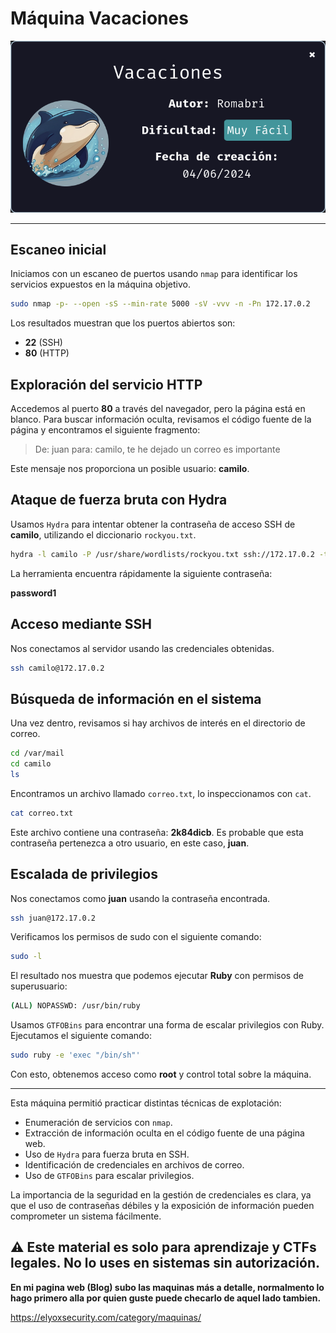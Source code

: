 
# Máquina Vacaciones


![inicio](https://github.com/xavis3c/Writeups-dockerlabs/blob/Recursos/inicio-Vacaciones.png)

---

## Escaneo inicial

Iniciamos con un escaneo de puertos usando `nmap` para identificar los servicios expuestos en la máquina objetivo.

```bash
sudo nmap -p- --open -sS --min-rate 5000 -sV -vvv -n -Pn 172.17.0.2
```

Los resultados muestran que los puertos abiertos son:

- **22** (SSH)
- **80** (HTTP)

## Exploración del servicio HTTP

Accedemos al puerto **80** a través del navegador, pero la página está en blanco. Para buscar información oculta, revisamos el código fuente de la página y encontramos el siguiente fragmento:

> De: juan para: camilo, te he dejado un correo es importante

Este mensaje nos proporciona un posible usuario: **camilo**.

## Ataque de fuerza bruta con Hydra

Usamos `Hydra` para intentar obtener la contraseña de acceso SSH de **camilo**, utilizando el diccionario `rockyou.txt`.

```bash
hydra -l camilo -P /usr/share/wordlists/rockyou.txt ssh://172.17.0.2 -t 4
```

La herramienta encuentra rápidamente la siguiente contraseña:

**password1**

## Acceso mediante SSH

Nos conectamos al servidor usando las credenciales obtenidas.

```bash
ssh camilo@172.17.0.2
```

## Búsqueda de información en el sistema

Una vez dentro, revisamos si hay archivos de interés en el directorio de correo.

```bash
cd /var/mail
cd camilo
ls
```

Encontramos un archivo llamado `correo.txt`, lo inspeccionamos con `cat`.

```bash
cat correo.txt
```

Este archivo contiene una contraseña: **2k84dicb**. Es probable que esta contraseña pertenezca a otro usuario, en este caso, **juan**.

## Escalada de privilegios

Nos conectamos como **juan** usando la contraseña encontrada.

```bash
ssh juan@172.17.0.2
```

Verificamos los permisos de sudo con el siguiente comando:

```bash
sudo -l
```

El resultado nos muestra que podemos ejecutar **Ruby** con permisos de superusuario:

```bash
(ALL) NOPASSWD: /usr/bin/ruby
```

Usamos `GTFOBins` para encontrar una forma de escalar privilegios con Ruby. Ejecutamos el siguiente comando:

```bash
sudo ruby -e 'exec "/bin/sh"'
```

Con esto, obtenemos acceso como **root** y control total sobre la máquina.

---


Esta máquina permitió practicar distintas técnicas de explotación:

- Enumeración de servicios con `nmap`.
- Extracción de información oculta en el código fuente de una página web.
- Uso de `Hydra` para fuerza bruta en SSH.
- Identificación de credenciales en archivos de correo.
- Uso de `GTFOBins` para escalar privilegios.

La importancia de la seguridad en la gestión de credenciales es clara, ya que el uso de contraseñas débiles y la exposición de información pueden comprometer un sistema fácilmente.

⚠ **Este material es solo para aprendizaje y CTFs legales. No lo uses en sistemas sin autorización.**
---

**En mi pagina web (Blog) subo las maquinas más a detalle, normalmento lo hago primero alla por quien guste puede checarlo de aquel lado tambien.** 

https://elyoxsecurity.com/category/maquinas/

